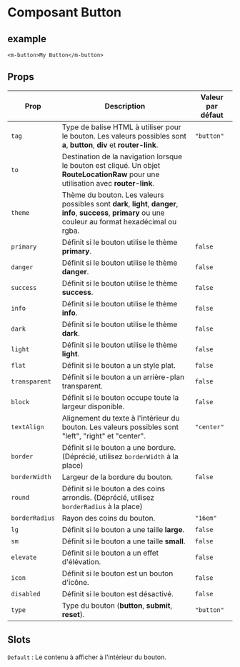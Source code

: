 # Composant Button

## example

```Vue
<m-button>My Button</m-button>
```

<script src="https://gist.github.com/domutala/58039bd4a833aecb039249b6494f7cb9.js"></script>

## Props

| Prop           | Description                                                                                                                                                   | Valeur par défaut |
| -------------- | ------------------------------------------------------------------------------------------------------------------------------------------------------------- | ----------------- |
| `tag`          | Type de balise HTML à utiliser pour le bouton. Les valeurs possibles sont **a**, **button**, **div** et **router-link**.                                      | `"button"`        |
| `to`           | Destination de la navigation lorsque le bouton est cliqué. Un objet **RouteLocationRaw** pour une utilisation avec **router-link**.                           |                   |
| `theme`        | Thème du bouton. Les valeurs possibles sont **dark**, **light**, **danger**, **info**, **success**, **primary** ou une couleur au format hexadécimal ou rgba. |                   |
| `primary`      | Définit si le bouton utilise le thème **primary**.                                                                                                            | `false`           |
| `danger`       | Définit si le bouton utilise le thème **danger**.                                                                                                             | `false`           |
| `success`      | Définit si le bouton utilise le thème **success**.                                                                                                            | `false`           |
| `info`         | Définit si le bouton utilise le thème **info**.                                                                                                               | `false`           |
| `dark`         | Définit si le bouton utilise le thème **dark**.                                                                                                               | `false`           |
| `light`        | Définit si le bouton utilise le thème **light**.                                                                                                              | `false`           |
| `flat`         | Définit si le bouton a un style plat.                                                                                                                         | `false`           |
| `transparent`  | Définit si le bouton a un arrière-plan transparent.                                                                                                           | `false`           |
| `block`        | Définit si le bouton occupe toute la largeur disponible.                                                                                                      | `false`           |
| `textAlign`    | Alignement du texte à l'intérieur du bouton. Les valeurs possibles sont "left", "right" et "center".                                                          | `"center"`        |
| `border`       | Définit si le bouton a une bordure. (Déprécié, utilisez `borderWidth` à la place)                                                                             |                   |
| `borderWidth`  | Largeur de la bordure du bouton.                                                                                                                              | `false`           |
| `round`        | Définit si le bouton a des coins arrondis. (Déprécié, utilisez `borderRadius` à la place)                                                                     |                   |
| `borderRadius` | Rayon des coins du bouton.                                                                                                                                    | `"16em"`          |
| `lg`           | Définit si le bouton a une taille **large**.                                                                                                                  | `false`           |
| `sm`           | Définit si le bouton a une taille **small**.                                                                                                                  | `false`           |
| `elevate`      | Définit si le bouton a un effet d'élévation.                                                                                                                  | `false`           |
| `icon`         | Définit si le bouton est un bouton d'icône.                                                                                                                   | `false`           |
| `disabled`     | Définit si le bouton est désactivé.                                                                                                                           | `false`           |
| `type`         | Type du bouton (**button**, **submit**, **reset**).                                                                                                           | `"button"`        |

## Slots

`Default` : Le contenu à afficher à l'intérieur du bouton.
